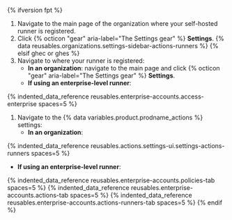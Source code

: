 {% ifversion fpt %}
1. Navigate to the main page of the organization where your self-hosted runner is registered.
1. Click {% octicon "gear" aria-label="The Settings gear" %} **Settings**.
{% data reusables.organizations.settings-sidebar-actions-runners %}
{% elsif ghec or ghes %}
1. Navigate to where your runner is registered:
   - **In an organization**: navigate to the main page and click {% octicon "gear" aria-label="The Settings gear" %} **Settings**.
   - **If using an enterprise-level runner**:

{% indented_data_reference reusables.enterprise-accounts.access-enterprise spaces=5 %}
1. Navigate to the {% data variables.product.prodname_actions %} settings:
   - **In an organization**:

{% indented_data_reference reusables.actions.settings-ui.settings-actions-runners spaces=5 %}
   - **If using an enterprise-level runner**:

{% indented_data_reference reusables.enterprise-accounts.policies-tab spaces=5 %}
{% indented_data_reference reusables.enterprise-accounts.actions-tab spaces=5 %}
{% indented_data_reference reusables.enterprise-accounts.actions-runners-tab spaces=5 %}
{% endif %}
